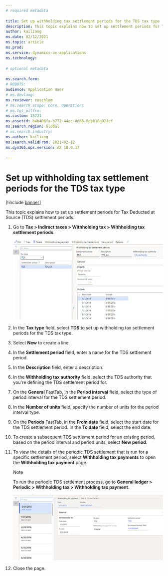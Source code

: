 ```yaml
---
# required metadata

title: Set up withholding tax settlement periods for the TDS tax type
description: This topic explains how to set up settlement periods for Tax Deducted at Source (TDS) settlement periods.
author: kailiang
ms.date: 02/12/2021
ms.topic: article
ms.prod: 
ms.service: dynamics-ax-applications
ms.technology: 

# optional metadata

ms.search.form: 
# ROBOTS: 
audience: Application User
# ms.devlang: 
ms.reviewer: roschlom
# ms.search.scope: Core, Operations
# ms.tgt_pltfrm: 
ms.custom: 15721
ms.assetid: b4b406fa-b772-44ec-8dd8-8eb818a921ef
ms.search.region: Global
# ms.search.industry: 
ms.author: kailiang
ms.search.validFrom: 2021-02-12
ms.dyn365.ops.version: AX 10.0.17

---
```


# Set up withholding tax settlement periods for the TDS tax type

[!include [banner](../includes/banner.md)]

This topic explains how to set up settlement periods for Tax Deducted at Source (TDS) settlement periods.

1. Go to **Tax \> Indirect taxes \> Withholding tax \> Withholding tax settlement periods**.

    [![Withholding tax settlement periods page.](./media/apac-ind-TDS-13.png)](./media/apac-ind-TDS-13.png)

2. In the **Tax type** field, select **TDS** to set up withholding tax settlement periods for the TDS tax type.
3. Select **New** to create a line.
4. In the **Settlement period** field, enter a name for the TDS settlement period.
5. In the **Description** field, enter a description.
6. In the **Withholding tax authority** field, select the TDS authority that you're defining the TDS settlement period for.
7. On the **General** FastTab, in the **Period interval** field, select the type of period interval for the TDS settlement period.
8. In the **Number of units** field, specify the number of units for the period interval type.
9. On the **Periods** FastTab, in the **From date** field, select the start date for the TDS settlement period. In the **To date** field, select the end date.
10. To create a subsequent TDS settlement period for an existing period, based on the period interval and period units, select **New period**.
11. To view the details of the periodic TDS settlement that is run for a specific settlement period, select **Withholding tax payments** to open the **Withholding tax payment** page.

    > [!NOTE]
    > To run the periodic TDS settlement process, go to **General ledger \> Periodic \> Withholding tax \> Withholding tax payment**.

    [![Withholding tax payment page.](./media/apac-ind-TDS-15.png)](./media/apac-ind-TDS-15.png)

12. Close the page.
